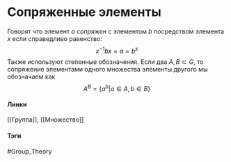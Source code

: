 # Сопряженные элементы
Говорят что элемент $a$ *сопряжен* с элементом $b$ посредством элемента $x$ если справедливо равенство: $$x^{-1}bx=a=b^x$$
Также используют степенные обозначения.
Если два $A,B\subset G$, то сопряжение элементами одного множества элементы другого мы обозначаем как 
$$
A^{B}=\{a^{b}|a\in A,b\in B\}
$$

#### Линки 
[[Группа]],
[[Множество]]
#### Тэги 
 #Group_Theory 